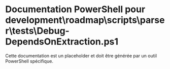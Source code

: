 # Documentation PowerShell pour development\roadmap\scripts\parser\tests\Debug-DependsOnExtraction.ps1

Cette documentation est un placeholder et doit être générée par un outil PowerShell spécifique.
